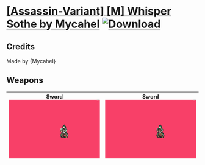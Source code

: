 # [\[Assassin-Variant\] \[M\] Whisper Sothe by Mycahel](./) [![Download](https://img.shields.io/badge/Download-Click%20Here!-red)](https://minhaskamal.github.io/DownGit/#/home?url=https://github.com/Klokinator/FE-Repo/tree/main/Battle%20Animations%2FInfantry%20-%20(Swd)%20Thieves%2C%20Rogues%2C%20Assassins%2F%5BAssassin-Variant%5D%20%5BM%5D%20Whisper%20Sothe%20by%20Mycahel)
## Credits

Made by {Mycahel}

## Weapons

| <b>Sword</b><br/><img alt="Sword animation" src="./1.%20Sword%20(Knife%20Crit)/Sword.gif"/> | <b>Sword</b><br/><img alt="Sword animation" src="./1.%20Sword%20(Magic%20Crit)/Sword.gif"/> |
| :---: | :---: |
